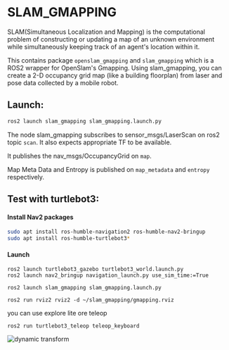 # SLAM_GMAPPING

SLAM(Simultaneous Localization and Mapping) is the computational problem of constructing or updating a map of an unknown environment while simultaneously keeping track of an agent's location within it.

This contains package ``openslam_gmapping`` and ``slam_gmapping`` which is a ROS2 wrapper for OpenSlam's Gmapping. Using slam_gmapping, you can create a 2-D occupancy grid map (like a building floorplan) from laser and pose data collected by a mobile robot.

## Launch:

```bash
ros2 launch slam_gmapping slam_gmapping.launch.py
```

The node slam_gmapping subscribes to sensor_msgs/LaserScan on ros2 topic ``scan``. It also expects appropriate TF to be available.

It publishes the nav_msgs/OccupancyGrid on ``map``.

Map Meta Data and Entropy is published on ``map_metadata`` and ``entropy`` respectively.


## Test with turtlebot3:

#### Install Nav2 packages

```bash
sudo apt install ros-humble-navigation2 ros-humble-nav2-bringup
sudo apt install ros-humble-turtlebot3*
```



#### Launch

```
ros2 launch turtlebot3_gazebo turtlebot3_world.launch.py
ros2 launch nav2_bringup navigation_launch.py use_sim_time:=True
```

```
ros2 launch slam_gmapping slam_gmapping.launch.py

ros2 run rviz2 rviz2 -d ~/slam_gmapping/gmapping.rviz
```

you can use explore lite ore teleop

```
ros2 run turtlebot3_teleop teleop_keyboard
```
![dynamic transform](slam_gmapping/media/gmapping_test.gif)
